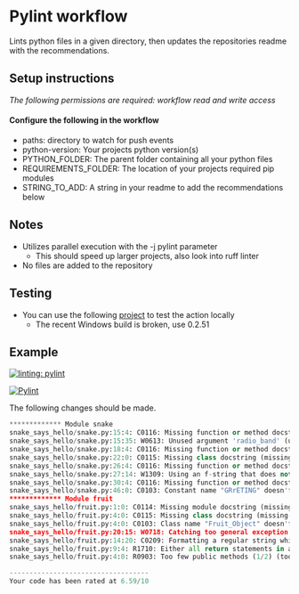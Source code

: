 # Pylint workflow
Lints python files in a given directory, then updates the repositories readme with the recommendations.

## Setup instructions
*The following permissions are required: workflow read and write access*
#### Configure the following in the workflow
- paths: directory to watch for push events
- python-version: Your projects python version(s)
- PYTHON_FOLDER: The parent folder containing all your python files
- REQUIREMENTS_FOLDER: The location of your projects required pip modules
- STRING_TO_ADD: A string in your readme to add the recommendations below

## Notes
- Utilizes parallel execution with the -j pylint parameter
  - This should speed up larger projects, also look into ruff linter
- No files are added to the repository
## Testing
- You can use the following [project](https://github.com/nektos/act) to test the action locally
  - The recent Windows build is broken, use 0.2.51


## Example

[![linting: pylint](https://img.shields.io/badge/linting-pylint-yellowgreen)](https://github.com/pylint-dev/pylint)

[![Pylint](https://github.com/tadghh/pylint-workflow/actions/workflows/pylint.yml/badge.svg?branch=main&event=push)](https://github.com/tadghh/pylint-workflow/actions/workflows/pylint.yml) 


The following changes should be made.
```python
************* Module snake
snake_says_hello/snake.py:15:4: C0116: Missing function or method docstring (missing-function-docstring)
snake_says_hello/snake.py:15:35: W0613: Unused argument 'radio_band' (unused-argument)
snake_says_hello/snake.py:18:4: C0116: Missing function or method docstring (missing-function-docstring)
snake_says_hello/snake.py:22:0: C0115: Missing class docstring (missing-class-docstring)
snake_says_hello/snake.py:26:4: C0116: Missing function or method docstring (missing-function-docstring)
snake_says_hello/snake.py:27:14: W1309: Using an f-string that does not have any interpolated variables (f-string-without-interpolation)
snake_says_hello/snake.py:30:4: C0116: Missing function or method docstring (missing-function-docstring)
snake_says_hello/snake.py:46:0: C0103: Constant name "GRrETING" doesn't conform to UPPER_CASE naming style (invalid-name)
************* Module fruit
snake_says_hello/fruit.py:1:0: C0114: Missing module docstring (missing-module-docstring)
snake_says_hello/fruit.py:4:0: C0115: Missing class docstring (missing-class-docstring)
snake_says_hello/fruit.py:4:0: C0103: Class name "Fruit_Object" doesn't conform to PascalCase naming style (invalid-name)
snake_says_hello/fruit.py:20:15: W0718: Catching too general exception Exception (broad-exception-caught)
snake_says_hello/fruit.py:14:20: C0209: Formatting a regular string which could be an f-string (consider-using-f-string)
snake_says_hello/fruit.py:9:4: R1710: Either all return statements in a function should return an expression, or none of them should. (inconsistent-return-statements)
snake_says_hello/fruit.py:4:0: R0903: Too few public methods (1/2) (too-few-public-methods)

-----------------------------------
Your code has been rated at 6.59/10

```
